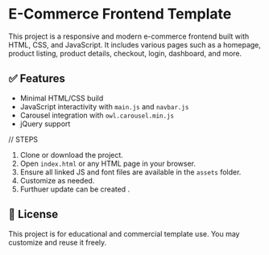 # E-Commerce Frontend Template

This project is a responsive and modern e-commerce frontend built with HTML, CSS, and JavaScript. It includes various pages such as a homepage, product listing, product details, checkout, login, dashboard, and more.


## ✅ Features

- Minimal HTML/CSS build
- JavaScript interactivity with `main.js` and `navbar.js`
- Carousel integration with `owl.carousel.min.js`
- jQuery support


// STEPS
1. Clone or download the project.
2. Open `index.html` or any HTML page in your browser.
3. Ensure all linked JS and font files are available in the `assets` folder.
4. Customize as needed.
5. Furthuer update can be created .

## 📝 License

This project is for educational and commercial template use. You may customize and reuse it freely.

